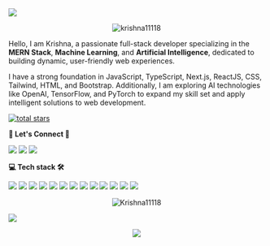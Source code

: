 



  
  
  
 <!-- <p align="center"> -->

  <!--  <img src="https://readme-typing-svg.demolab.com/?lines=Full+Stack/ML+Developer;+Frontend+/+Backend+Develope+From+🇮🇳&font=Fira%20Code&center=true&width=700&height=50&weight=1100&size=32&duration=2000&pause=2000"> -->

  <img src="https://user-images.githubusercontent.com/73097560/115834477-dbab4500-a447-11eb-908a-139a6edaec5c.gif">
<p align="center"> <img src="https://komarev.com/ghpvc/?username=krishna11118&label=Profile%20views&color=0e75b6&style=flat" alt="krishna11118 " /> </p>


  
<!-- Love learning new technologies and contributing to open source.

- 🌱 I’m currently learning : **Machine learning** 
- 🔭 I’m looking to collaborate on any good project on **Fintech**
- 💬 Ask me about : **JAVASCRIPT / REACT** -->

<!-- 💻 All of my projects are available at : [<img src="https://img.shields.io/badge/Projects-2CA5E0?style=for-the-badge&logo=portfolio&logoColor=white">](https://github.com/Krishna11118?tab=repositories) 
[<img src="https://img.shields.io/badge/Portfolio-2CA5E0?style=for-the-badge&logo=portfolio&logoColor=White">](https://github.com/Krishna11118?tab=repositories) -->
<p>
  Hello, I am Krishna, a passionate full-stack developer specializing in the<strong> MERN Stack</strong>, 
  <strong>Machine Learning</strong>, and <strong>Artificial Intelligence</strong>, 
  dedicated to building dynamic, user-friendly web experiences.
</p>


<p>I have a strong foundation in JavaScript, TypeScript, Next.js, ReactJS, CSS, Tailwind, HTML, and Bootstrap. Additionally, I am exploring AI technologies like OpenAI, TensorFlow, and PyTorch to expand my skill set and apply intelligent solutions to web development.</p>



<div>
<!--         <a href="https://github.com/FahimFBA?tab=followers"> -->
<!--          <img alt="followers" title="Follow me on Github" src="https://custom-icon-badges.demolab.com/github/followers/Krishna11118?color=236ad3&labelColor=1155ba&style=for-the-badge&logo=person-add&label=Followers&logoColor=white"/></a> -->
      <a href="https://github.com/Krishna11118">
        <img alt="total stars" title="Total stars on GitHub" src="https://custom-icon-badges.demolab.com/github/stars/Krishna11118?color=55960c&style=for-the-badge&labelColor=488207&logo=star"/>
      </a>

      
   
  **<p align="left">  👥 Let's Connect 🤝  </p>**

<a href="https://www.linkedin.com/in/Krishna365/" target="_blank"><img src="https://img.shields.io/badge/-LinkedIn-%230077B5?style=for-the-badge&logo=linkedin&logoColor=white" target="_blank"></a></a> <a href = "mailto:krishnassss365@gmail.com"><img src="https://img.shields.io/badge/Gmail-D14836?style=for-the-badge&logo=gmail&logoColor=white" target="_blank"></a> 
 <a href = "https://dev.to/krisshnacool"><img src="https://img.shields.io/badge/Dev-E4405F?style=for-the-badge&logo=dev&logoColor=white" 
 target="_blank"></a>


**<p align="left">  💻 Tech stack 🛠 </p>**

<div align="left"> 
  <img src="https://img.shields.io/badge/React-20232A?style=for-the-badge&logo=react&logoColor=61DAFB"> 
<!--     <img src="https://img.shields.io/badge/React Native-000000?style=for-the-badge&logo=react&logoColor=61DBFB">  -->
    <img src="https://img.shields.io/badge/next.js-20232A?style=for-the-badge&logo=react&logoColor=000000">
    <img src="https://img.shields.io/badge/JavaScript-323330?style=for-the-badge&logo=javascript&logoColor=F7DF1E">
    <img src="https://img.shields.io/badge/typescript-323330?style=for-the-badge&logo=javascript&logoColor=3178C6">
<!--   <img src="https://img.shields.io/badge/next.js-20232A?style=for-the-badge&logo=react&logoColor=000000"> -->
<!--   <img src="https://img.shields.io/badge/JavaScript-323330?style=for-the-badge&logo=javascript&logoColor=F7DF1E"> -->
<!--   <img src="https://img.shields.io/badge/TypeScript-323330?style=for-the-badge&logo=typescript&logoColor=3178C6"> -->
    <img src="https://img.shields.io/badge/Node.js-339933?style=for-the-badge&logo=nodedotjs&logoColor=white"> 
<!--   <img src="https://img.shields.io/badge/Express.js-000000?style=for-the-badge&logo=express&logoColor=white"> -->
   <img src="https://img.shields.io/badge/MongoDB-4EA94B?style=for-the-badge&logo=mongodb&logoColor=white">
   <img src="https://img.shields.io/badge/tailwindcss-323330?style=for-the-badge&logo=javascript&logoColor=06B6D4">
   <img src="https://img.shields.io/badge/CSS3-1572B6?style=for-the-badge&logo=css3&logoColor=white"> 
   <img src="https://img.shields.io/badge/SQL-323330?style=for-the-badge&logo=SQL&logoColor=06B6D4">
  <img src="https://img.shields.io/badge/AWS-323330?style=for-the-badge&logo=AWS&logoColor=06B6D4">
<!--   <img src="https://img.shields.io/badge/GIT-E44C30?style=for-the-badge&logo=git&logoColor=white"> -->
  <img src="https://img.shields.io/badge/Python-3776AB?style=for-the-badge&logo=python&logoColor=FFFFFF">
   <img src="https://img.shields.io/badge/TensorFlow-FF6F00?style=for-the-badge&logo=tensorflow&logoColor=FFFFFF">
 <img src="https://img.shields.io/badge/PyTorch-EE4C2C?style=for-the-badge&logo=pytorch&logoColor=FFFFFF">
<!--   <img src="https://img.shields.io/badge/HTML5-E34F26?style=for-the-badge&logo=html5&logoColor=white">  -->
<!--  <img src="https://img.shields.io/badge/Figma-F24E1E?style=for-the-badge&logo=figma&logoColor=white"> -->

</div>


<div align="center">
  <p><img align="center" src="https://github-readme-streak-stats.herokuapp.com/?user=Krishna11118&theme=dark" alt="Krishna11118" /></p>  




</div> 


 <!--[![Poro](https://i0.wp.com/graficus.com/wp-content/uploads/2021/06/Portfolio-header.jpg?fit=2120%2C639&ssl=1)](https://krishnastonetech.live) -->

<img src="https://user-images.githubusercontent.com/73097560/115834477-dbab4500-a447-11eb-908a-139a6edaec5c.gif">

<p align="center"> <img src="https://readme-typing-svg.demolab.com/?lines=Thank+you+for+visiting+😊;Leave+a+⭐,+If+you+like+😊&font=Fira%20Code&center=true&width=600&height=60&weight=1100&size=35&duration=2000&pause=2000">
